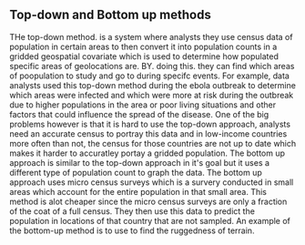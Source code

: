 ## Top-down and Bottom up methods 

THe top-down method. is a system where analysts they use census data of population in certain areas to then convert it into population counts in a gridded geospatial covariate 
which is used to determine how populated specific areas of geolocations are. BY. doing this. they can find which areas of poopulation to study and go to during specifc events. 
For example, data analysts used this top-down method during the ebola outbreak to determine which areas were infected and which were more
at risk during the outbreak due to higher populations in the area or poor living situations and other 
factors that could influence the spread of the disease. One of the big problems however is that it is hard
to use the top-down approach, analysts need an accurate census to portray this data and in low-income countries more often than not, 
the census for those countries are not up to date which makes it harder 
to accuratley portay a gridded population.
The bottom up approach is similar to the top-down approach in it's goal but it
uses a different type of population count to graph the data.
The bottom up approach uses micro census surveys which is a survery conducted in small areas 
which account for the entire population in that small area. This method is alot cheaper since the micro
census surveys are only a fraction of the coat of a full census. They then use this data 
to predict the population in locations of that country that are not sampled. An example of 
the bottom-up method is to use to find the ruggedness of terrain.  
